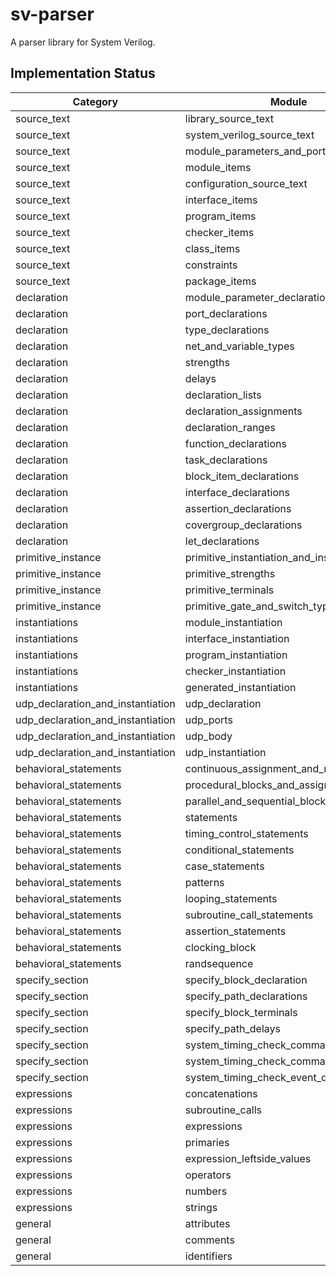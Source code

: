 # sv-parser
A parser library for System Verilog.

## Implementation Status

| Category                          | Module                                | Type | Parser | Test |
| --------------------------------- | ------------------------------------- | ---- | ------ | ---- |
| source_text                       | library_source_text                   | x    | x      | x    |
| source_text                       | system_verilog_source_text            | x    | x      |      |
| source_text                       | module_parameters_and_ports           |      |        |      |
| source_text                       | module_items                          |      |        |      |
| source_text                       | configuration_source_text             |      |        |      |
| source_text                       | interface_items                       |      |        |      |
| source_text                       | program_items                         |      |        |      |
| source_text                       | checker_items                         |      |        |      |
| source_text                       | class_items                           |      |        |      |
| source_text                       | constraints                           |      |        |      |
| source_text                       | package_items                         |      |        |      |
| declaration                       | module_parameter_declarations         | x    | x      |      |
| declaration                       | port_declarations                     | x    | x      |      |
| declaration                       | type_declarations                     | x    | x      |      |
| declaration                       | net_and_variable_types                |      |        |      |
| declaration                       | strengths                             | x    | x      | x    |
| declaration                       | delays                                | x    | x      |      |
| declaration                       | declaration_lists                     |      |        |      |
| declaration                       | declaration_assignments               |      |        |      |
| declaration                       | declaration_ranges                    |      |        |      |
| declaration                       | function_declarations                 |      |        |      |
| declaration                       | task_declarations                     |      |        |      |
| declaration                       | block_item_declarations               | x    | x      |      |
| declaration                       | interface_declarations                |      |        |      |
| declaration                       | assertion_declarations                |      |        |      |
| declaration                       | covergroup_declarations               |      |        |      |
| declaration                       | let_declarations                      |      |        |      |
| primitive_instance                | primitive_instantiation_and_instances |      |        |      |
| primitive_instance                | primitive_strengths                   |      |        |      |
| primitive_instance                | primitive_terminals                   |      |        |      |
| primitive_instance                | primitive_gate_and_switch_types       |      |        |      |
| instantiations                    | module_instantiation                  | x    | x      |      |
| instantiations                    | interface_instantiation               | x    | x      |      |
| instantiations                    | program_instantiation                 | x    | x      |      |
| instantiations                    | checker_instantiation                 | x    | x      |      |
| instantiations                    | generated_instantiation               | x    | x      |      |
| udp_declaration_and_instantiation | udp_declaration                       |      |        |      |
| udp_declaration_and_instantiation | udp_ports                             |      |        |      |
| udp_declaration_and_instantiation | udp_body                              |      |        |      |
| udp_declaration_and_instantiation | udp_instantiation                     |      |        |      |
| behavioral_statements             | continuous_assignment_and_net_alias   | x    | x      |      |
| behavioral_statements             | procedural_blocks_and_assignments     | x    | x      |      |
| behavioral_statements             | parallel_and_sequential_blocks        | x    | x      |      |
| behavioral_statements             | statements                            | x    | x      |      |
| behavioral_statements             | timing_control_statements             | x    | x      |      |
| behavioral_statements             | conditional_statements                | x    | x      |      |
| behavioral_statements             | case_statements                       | x    | x      |      |
| behavioral_statements             | patterns                              | x    | x      |      |
| behavioral_statements             | looping_statements                    | x    | x      |      |
| behavioral_statements             | subroutine_call_statements            | x    | x      |      |
| behavioral_statements             | assertion_statements                  | x    | x      |      |
| behavioral_statements             | clocking_block                        | x    | x      |      |
| behavioral_statements             | randsequence                          | x    | x      |      |
| specify_section                   | specify_block_declaration             |      |        |      |
| specify_section                   | specify_path_declarations             |      |        |      |
| specify_section                   | specify_block_terminals               |      |        |      |
| specify_section                   | specify_path_delays                   |      |        |      |
| specify_section                   | system_timing_check_commands          |      |        |      |
| specify_section                   | system_timing_check_command_arguments |      |        |      |
| specify_section                   | system_timing_check_event_definitions |      |        |      |
| expressions                       | concatenations                        | x    | x      |      |
| expressions                       | subroutine_calls                      | x    | x      |      |
| expressions                       | expressions                           | x    | x      |      |
| expressions                       | primaries                             | x    | x      |      |
| expressions                       | expression_leftside_values            | x    | x      |      |
| expressions                       | operators                             | x    | x      | x    |
| expressions                       | numbers                               | x    | x      | x    |
| expressions                       | strings                               | x    | x      | x    |
| general                           | attributes                            | x    | x      | x    |
| general                           | comments                              | x    | x      | x    |
| general                           | identifiers                           | x    | x      | x    |
